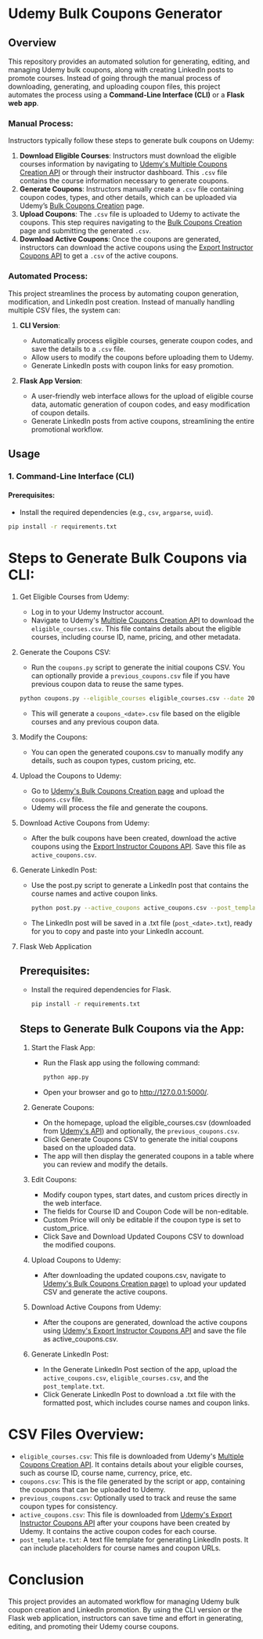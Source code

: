 # Udemy Bulk Coupons Generator

## Overview

This repository provides an automated solution for generating, editing, and managing Udemy bulk coupons, along with creating LinkedIn posts to promote courses. Instead of going through the manual process of downloading, generating, and uploading coupon files, this project automates the process using a **Command-Line Interface (CLI)** or a **Flask web app**. 

### Manual Process:
Instructors typically follow these steps to generate bulk coupons on Udemy:
1. **Download Eligible Courses**: Instructors must download the eligible courses information by navigating to [Udemy's Multiple Coupons Creation API](https://www.udemy.com/api-2.0/discounts/multiple-coupons-creation/export-instructor-courses/) or through their instructor dashboard. This `.csv` file contains the course information necessary to generate coupons.
2. **Generate Coupons**: Instructors manually create a `.csv` file containing coupon codes, types, and other details, which can be uploaded via Udemy’s [Bulk Coupons Creation](https://www.udemy.com/instructor/multiple-coupons-creation/) page.
3. **Upload Coupons**: The `.csv` file is uploaded to Udemy to activate the coupons. This step requires navigating to the [Bulk Coupons Creation](https://www.udemy.com/instructor/multiple-coupons-creation/) page and submitting the generated `.csv`.
4. **Download Active Coupons**: Once the coupons are generated, instructors can download the active coupons using the [Export Instructor Coupons API](https://www.udemy.com/api-2.0/discounts/multiple-coupons-creation/export-instructor-coupons/) to get a `.csv` of the active coupons.

### Automated Process:
This project streamlines the process by automating coupon generation, modification, and LinkedIn post creation. Instead of manually handling multiple CSV files, the system can:
1. **CLI Version**:
   - Automatically process eligible courses, generate coupon codes, and save the details to a `.csv` file.
   - Allow users to modify the coupons before uploading them to Udemy.
   - Generate LinkedIn posts with coupon links for easy promotion.
   
2. **Flask App Version**:
   - A user-friendly web interface allows for the upload of eligible course data, automatic generation of coupon codes, and easy modification of coupon details.
   - Generate LinkedIn posts from active coupons, streamlining the entire promotional workflow.

## Usage

### 1. Command-Line Interface (CLI)

#### Prerequisites:
- Install the required dependencies (e.g., `csv`, `argparse`, `uuid`).

```bash
pip install -r requirements.txt
```
# Steps to Generate Bulk Coupons via CLI:
1. Get Eligible Courses from Udemy:

    - Log in to your Udemy Instructor account.
    - Navigate to Udemy's [Multiple Coupons Creation API](https://www.udemy.com/api-2.0/discounts/multiple-coupons-creation/export-instructor-courses/) to download the `eligible_courses.csv`. This file contains details about the eligible courses, including course ID, name, pricing, and other metadata.

2. Generate the Coupons CSV:

    - Run the `coupons.py` script to generate the initial coupons CSV. You can optionally provide a `previous_coupons.csv` file if you have previous coupon data to reuse the same types.
    ``` bash
    python coupons.py --eligible_courses eligible_courses.csv --date 2024-10-11 --previous_coupons previous_coupons.csv
    ```

    - This will generate a `coupons_<date>.csv` file based on the eligible courses and any previous coupon data.

3. Modify the Coupons:

    - You can open the generated coupons.csv to manually modify any details, such as coupon types, custom pricing, etc.

4. Upload the Coupons to Udemy:

    - Go to [Udemy's Bulk Coupons Creation page](https://www.udemy.com/instructor/multiple-coupons-creation/) and upload the `coupons.csv` file.
    - Udemy will process the file and generate the coupons.

5. Download Active Coupons from Udemy:

    - After the bulk coupons have been created, download the active coupons using the [Export Instructor Coupons API](https://www.udemy.com/api-2.0/discounts/multiple-coupons-creation/export-instructor-coupons/). Save this file as `active_coupons.csv`.

6. Generate LinkedIn Post:

    - Use the post.py script to generate a LinkedIn post that contains the course names and active coupon links.
        ``` bash 
        python post.py --active_coupons active_coupons.csv --post_template post_template.txt --eligible_courses eligible_courses.csv --date 2024-10-11 
        ```

    - The LinkedIn post will be saved in a .txt file (`post_<date>.txt`), ready for you to copy and paste into your LinkedIn account.

2. Flask Web Application
    ## Prerequisites:        
    - Install the required dependencies for Flask.
        ```bash
        pip install -r requirements.txt
        ```
    ## Steps to Generate Bulk Coupons via the App:
    
    1. Start the Flask App:
        - Run the Flask app using the following command:
            ```bash
            python app.py
            ```
        - Open your browser and go to http://127.0.0.1:5000/.
    
    2. Generate Coupons:

        - On the homepage, upload the eligible_courses.csv (downloaded from [Udemy's API](https://www.udemy.com/api-2.0/discounts/multiple-coupons-creation/export-instructor-courses/)) and optionally, the `previous_coupons.csv`.
        - Click Generate Coupons CSV to generate the initial coupons based on the uploaded data.
        - The app will then display the generated coupons in a table where you can review and modify the details.
    
    3. Edit Coupons:

        - Modify coupon types, start dates, and custom prices directly in the web interface.
        - The fields for Course ID and Coupon Code will be non-editable.
        - Custom Price will only be editable if the coupon type is set to custom_price.
        - Click Save and Download Updated Coupons CSV to download the modified coupons.

    4. Upload Coupons to Udemy:

        - After downloading the updated coupons.csv, navigate to [Udemy's Bulk Coupons Creation page)](https://www.udemy.com/instructor/multiple-coupons-creation/) to upload your updated CSV and generate the active coupons.

    5. Download Active Coupons from Udemy:

        - After the coupons are generated, download the active coupons using [Udemy's Export Instructor Coupons API](https://www.udemy.com/api-2.0/discounts/multiple-coupons-creation/export-instructor-coupons/) and save the file as active_coupons.csv.

    6. Generate LinkedIn Post:

        - In the Generate LinkedIn Post section of the app, upload the `active_coupons.csv`, `eligible_courses.csv`, and the `post_template.txt`.
        - Click Generate LinkedIn Post to download a .txt file with the formatted post, which includes course names and coupon links.

# CSV Files Overview:
- `eligible_courses.csv`: This file is downloaded from Udemy's [Multiple Coupons Creation API](https://www.udemy.com/api-2.0/discounts/multiple-coupons-creation/export-instructor-courses/). It contains details about your eligible courses, such as course ID, course name, currency, price, etc.
- `coupons.csv`: This is the file generated by the script or app, containing the coupons that can be uploaded to Udemy.
- `previous_coupons.csv`: Optionally used to track and reuse the same coupon types for consistency.
- `active_coupons.csv`: This file is downloaded from [Udemy's Export Instructor Coupons API](https://www.udemy.com/api-2.0/discounts/multiple-coupons-creation/export-instructor-coupons/) after your coupons have been created by Udemy. It contains the active coupon codes for each course.
- `post_template.txt`: A text file template for generating LinkedIn posts. It can include placeholders for course names and coupon URLs.

# Conclusion
This project provides an automated workflow for managing Udemy bulk coupon creation and LinkedIn promotion. By using the CLI version or the Flask web application, instructors can save time and effort in generating, editing, and promoting their Udemy course coupons.

